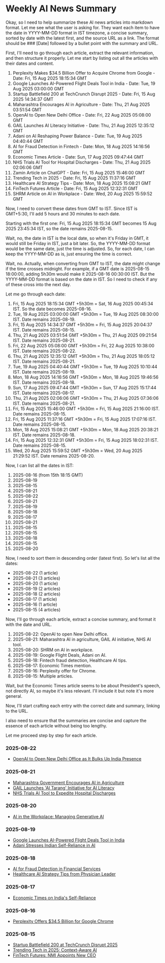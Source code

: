 # Weekly AI News Summary

<think>
Okay, so I need to help summarize these AI news articles into markdown format. Let me see what the user is asking for. They want each item to have the date in YYYY-MM-DD format in IST timezone, a concise summary, sorted by date with the latest first, and the source URL as a link. The format should be ### [Date] followed by a bullet point with the summary and URL.

First, I'll need to go through each article, extract the relevant information, and then structure it properly. Let me start by listing out all the articles with their dates and content.

1. Perplexity Makes $34.5 Billion Offer to Acquire Chrome from Google - Date: Fri, 15 Aug 2025 18:15:34 GMT
2. Google Launches AI-Powered Flight Deals Tool in India - Date: Tue, 19 Aug 2025 03:00:00 GMT
3. Startup Battlefield 200 at TechCrunch Disrupt 2025 - Date: Fri, 15 Aug 2025 14:34:37 GMT
4. Maharashtra Encourages AI in Agriculture - Date: Thu, 21 Aug 2025 03:51:54 GMT
5. OpenAI to Open New Delhi Office - Date: Fri, 22 Aug 2025 05:08:00 GMT
6. GAIL Launches AI Literacy Initiative - Date: Thu, 21 Aug 2025 12:35:12 GMT
7. Adani on AI Reshaping Power Balance - Date: Tue, 19 Aug 2025 04:40:44 GMT
8. AI for Fraud Detection in Fintech - Date: Mon, 18 Aug 2025 14:16:56 GMT
9. Economic Times Article - Date: Sun, 17 Aug 2025 09:47:44 GMT
10. NHS Trials AI Tool for Hospital Discharges - Date: Thu, 21 Aug 2025 02:06:06 GMT
11. Zamin Article on ChatGPT - Date: Fri, 15 Aug 2025 15:46:00 GMT
12. Trending Tech in 2025 - Date: Fri, 15 Aug 2025 11:37:16 GMT
13. Healthcare AI Strategy Tips - Date: Mon, 18 Aug 2025 15:08:21 GMT
14. FinTech Futures Article - Date: Fri, 15 Aug 2025 12:32:31 GMT
15. SHRM Article on AI in Workplace - Date: Wed, 20 Aug 2025 15:59:52 GMT

Now, I need to convert these dates from GMT to IST. Since IST is GMT+5:30, I'll add 5 hours and 30 minutes to each date.

Starting with the first one: Fri, 15 Aug 2025 18:15:34 GMT becomes 15 Aug 2025 23:45:34 IST, so the date remains 2025-08-15.

Wait, no, the date in IST is the local date, so when it's Friday in GMT, it would still be Friday in IST, just a bit later. So, the YYYY-MM-DD format would be the same date, just the time is adjusted. So, for each date, I can keep the YYYY-MM-DD as is, just ensuring the time is correct.

Wait, no. Actually, when converting from GMT to IST, the date might change if the time crosses midnight. For example, if a GMT date is 2025-08-15 18:00:00, adding 5h30m would make it 2025-08-16 00:30:00 IST. But the YYYY-MM-DD format is based on the date in IST. So I need to check if any of these cross into the next day.

Let me go through each date:

1. Fri, 15 Aug 2025 18:15:34 GMT +5h30m = Sat, 16 Aug 2025 00:45:34 IST. So the date becomes 2025-08-16.
2. Tue, 19 Aug 2025 03:00:00 GMT +5h30m = Tue, 19 Aug 2025 08:30:00 IST. Date remains 2025-08-19.
3. Fri, 15 Aug 2025 14:34:37 GMT +5h30m = Fri, 15 Aug 2025 20:04:37 IST. Date remains 2025-08-15.
4. Thu, 21 Aug 2025 03:51:54 GMT +5h30m = Thu, 21 Aug 2025 09:21:54 IST. Date remains 2025-08-21.
5. Fri, 22 Aug 2025 05:08:00 GMT +5h30m = Fri, 22 Aug 2025 10:38:00 IST. Date remains 2025-08-22.
6. Thu, 21 Aug 2025 12:35:12 GMT +5h30m = Thu, 21 Aug 2025 18:05:12 IST. Date remains 2025-08-21.
7. Tue, 19 Aug 2025 04:40:44 GMT +5h30m = Tue, 19 Aug 2025 10:10:44 IST. Date remains 2025-08-19.
8. Mon, 18 Aug 2025 14:16:56 GMT +5h30m = Mon, 18 Aug 2025 19:46:56 IST. Date remains 2025-08-18.
9. Sun, 17 Aug 2025 09:47:44 GMT +5h30m = Sun, 17 Aug 2025 15:17:44 IST. Date remains 2025-08-17.
10. Thu, 21 Aug 2025 02:06:06 GMT +5h30m = Thu, 21 Aug 2025 07:36:06 IST. Date remains 2025-08-21.
11. Fri, 15 Aug 2025 15:46:00 GMT +5h30m = Fri, 15 Aug 2025 21:16:00 IST. Date remains 2025-08-15.
12. Fri, 15 Aug 2025 11:37:16 GMT +5h30m = Fri, 15 Aug 2025 17:07:16 IST. Date remains 2025-08-15.
13. Mon, 18 Aug 2025 15:08:21 GMT +5h30m = Mon, 18 Aug 2025 20:38:21 IST. Date remains 2025-08-18.
14. Fri, 15 Aug 2025 12:32:31 GMT +5h30m = Fri, 15 Aug 2025 18:02:31 IST. Date remains 2025-08-15.
15. Wed, 20 Aug 2025 15:59:52 GMT +5h30m = Wed, 20 Aug 2025 21:29:52 IST. Date remains 2025-08-20.

Now, I can list all the dates in IST:

1. 2025-08-16 (from 15th 18:15 GMT)
2. 2025-08-19
3. 2025-08-15
4. 2025-08-21
5. 2025-08-22
6. 2025-08-21
7. 2025-08-19
8. 2025-08-18
9. 2025-08-17
10. 2025-08-21
11. 2025-08-15
12. 2025-08-15
13. 2025-08-18
14. 2025-08-15
15. 2025-08-20

Now, I need to sort them in descending order (latest first). So let's list all the dates:

- 2025-08-22 (1 article)
- 2025-08-21 (3 articles)
- 2025-08-20 (1 article)
- 2025-08-19 (2 articles)
- 2025-08-18 (2 articles)
- 2025-08-17 (1 article)
- 2025-08-16 (1 article)
- 2025-08-15 (4 articles)

Now, I'll go through each article, extract a concise summary, and format it with the date and URL.

1. 2025-08-22: OpenAI to open New Delhi office.
2. 2025-08-21: Maharashtra AI in agriculture, GAIL AI initiative, NHS AI tool.
3. 2025-08-20: SHRM on AI in workplace.
4. 2025-08-19: Google Flight Deals, Adani on AI.
5. 2025-08-18: Fintech fraud detection, Healthcare AI tips.
6. 2025-08-17: Economic Times mention.
7. 2025-08-16: Perplexity offer for Chrome.
8. 2025-08-15: Multiple articles.

Wait, but the Economic Times article seems to be about President's speech, not directly AI, so maybe it's less relevant. I'll include it but note it's more general.

Now, I'll start crafting each entry with the correct date and summary, linking to the URL.

I also need to ensure that the summaries are concise and capture the essence of each article without being too lengthy.

Let me proceed step by step for each article.
</think>

### 2025-08-22
- [OpenAI to Open New Delhi Office as It Bulks Up India Presence](https://www.wsj.com/tech/ai/openai-to-open-new-delhi-office-as-it-bulks-up-india-presence-e4c059c4?gaa_at=eafs&gaa_n=ASWzDAgwQD10kg8JuKbah_We7gv4AZd3u-T0NXcIrCBcPK3UzuEqrvCpGiiW&gaa_ts=68a7ffeb&gaa_sig=U3jRaKsMURMwSM4BHduMEJLJiai4EFPcGpcikw_n-cLLSPSLrrwlpB9igJFRG_GYiXVSKTUfBOvND5SmTnBZSQ%3D%3D)

### 2025-08-21
- [Maharashtra Government Encourages AI in Agriculture](https://www.thebridgechronicle.com/news/ai-farming-ally-fadnavis-technology-role-agriculture)
- [GAIL Launches 'AI Tarang' Initiative for AI Literacy](https://indianmasterminds.com/news/gail-launches-ai-tarang-initiative-at-gti-noida-to-promote-ai-literacy-and-build-a-future-ready-tech-savvy-workforce-know-more-138788/)
- [NHS Trials AI Tool to Expedite Hospital Discharges](https://www.startupecosystem.ca/news/nhs-trials-ai-tool-to-expedite-hospital-discharges/)

### 2025-08-20
- [AI in the Workplace: Managing Generative AI](https://www.shrm.org/topics-tools/employment-law-compliance/dol-to-no-longer-pursue-liquidated-damages-its-wage-audits)

### 2025-08-19
- [Google Launches AI-Powered Flight Deals Tool in India](https://skift.com/2025/08/18/google-picks-india-for-early-rollout-of-ai-powered-flight-deals-tool/)
- [Adani Stresses Indian Self-Reliance in AI](https://www.bwmarketingworld.com/article/adani-says-ai-will-reshape-power-balance-stresses-indian-self-reliance-567835-567863)

### 2025-08-18
- [AI for Fraud Detection in Financial Services](https://www.fintechfutures.com/ai-in-fintech/white-paper-ai-for-fraud-detection-in-financial-services)
- [Healthcare AI Strategy Tips from Physician Leader](https://www.mobihealthnews.com/video/healthcare-ai-strategy-tips-physician-ai-leader)

### 2025-08-17
- [Economic Times on India's Self-Reliance](https://m.economictimes.com/news/india/president-independence-day-eve-address-murmu-expresses-confidence-in-indias-self-reliant-journey-urges-citizens-to-go-local-check-highlights/articleshow/123306562.cms)

### 2025-08-16
- [Perplexity Offers $34.5 Billion for Google Chrome](https://news.ssbcrack.com/perplexity-makes-34-5-billion-offer-to-acquire-chrome-from-google/)

### 2025-08-15
- [Startup Battlefield 200 at TechCrunch Disrupt 2025](https://startupnews.fyi/2025/08/15/meet-the-first-batch-of-vcs-set-to-judge-startup-battlefield-200-at-disrupt-2025/)
- [Trending Tech in 2025: Context-Aware AI](https://hackernoon.com/trending-tech-in-2025-whats-real-context-aware-ai-whats-hype-self-driving-cars-and-whats-next)
- [FinTech Futures: NMI Appoints New CEO](https://www.fintechfutures.com/job-cuts-new-hires/nmi-appoints-steven-pinado-as-ceo-succeeding-vijay-sondhi)